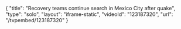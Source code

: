 {
    "title": "Recovery teams continue search in Mexico City after quake",
    "type": "solo",
    "layout": "iframe-static",
    "videoId": "123187320",
    "url": "\/tvpembed\/123187320"
}
